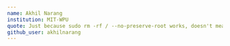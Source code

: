 ```yaml
---
name: Akhil Narang
institution: MIT-WPU
quote: Just because sudo rm -rf / --no-preserve-root works, doesn't mean you should run it
github_user: akhilnarang
---
```

